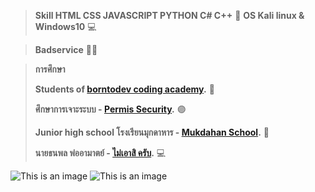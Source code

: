  > **Skill HTML CSS JAVASCRIPT PYTHON C# C++** 💞️
 > **OS Kali linux & Windows10** 💻

> 
> **Badservice** 🐱‍💻

> **การศึกษา**
> 
> **Students of [borntodev coding academy](https://academy.borntodev.com/).** 🍊
> 
> **ศึกษาการเจาะระบบ - [Permis Security](https://dropctf.live/home).** 🟣
> 
> **Junior high school โรงเรียนมุกดาหาร - [Mukdahan School](https://muk.ac.th/).** 🐢
> 
> **นายธนพล พ่ออามาตย์ - [ไม่เอาสิ ครับ](https://www.facebook.com/thanapon.bonus).** 💻

 
![This is an image](https://scontent.fkkc2-1.fna.fbcdn.net/v/t39.30808-6/261315576_130297839424617_2357973997592800931_n.png?_nc_cat=106&cb=c578a115-c1c39920&ccb=1-5&_nc_sid=730e14&_nc_eui2=AeHvXlHKffQcizZxV0NrSPfgd3C2M1kAoYx3cLYzWQChjKYxkBsNbern7L85wmZgN9ztwZtB_DUV9AZDmphwm-vV&_nc_ohc=n8rYz-SwFtkAX_09t9w&_nc_ht=scontent.fkkc2-1.fna&oh=74d7decc6bc024b20344775401ddd38a&oe=61AED219)
![This is an image](https://scontent.fkkc2-1.fna.fbcdn.net/v/t39.30808-6/261053120_130933519361049_6698799414243437113_n.png?_nc_cat=110&cb=c578a115-c1c39920&ccb=1-5&_nc_sid=730e14&_nc_eui2=AeGigIjAk6oADFz6Ci5em-hdlw77hJ7JJu-XDvuEnskm7z-HSZTY2Cnb_07tB0O02LKhbijU8IF8A6P_wlkCWMHG&_nc_ohc=LOxy_8ZmqWsAX8TUKUx&_nc_ht=scontent.fkkc2-1.fna&oh=96d0922ede0dbc91434bf4be084834e8&oe=61AEE3C4)
